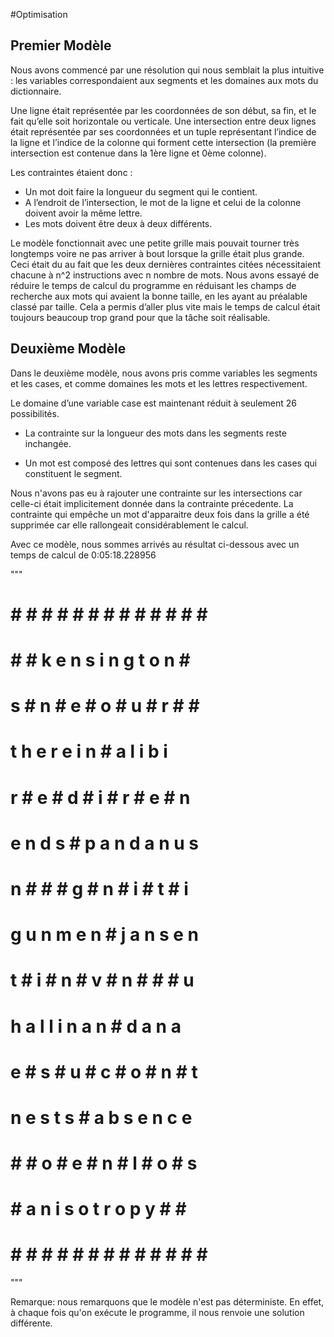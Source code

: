 #Optimisation

## Premier Modèle

Nous avons commencé par une résolution qui nous semblait la plus intuitive : les variables correspondaient aux segments et les domaines aux mots du dictionnaire. 

Une ligne était représentée par les coordonnées de son début, sa fin, et le fait qu’elle soit horizontale ou verticale. 
Une intersection entre deux lignes était représentée par ses coordonnées et un tuple représentant l’indice de la ligne et l’indice de la colonne qui forment cette intersection (la première intersection est contenue dans la 1ère ligne et 0ème colonne).

Les contraintes étaient donc :
-	Un mot doit faire la longueur du segment qui le contient.
-	 A l’endroit de l’intersection, le mot de la ligne et celui de la colonne doivent avoir la même lettre.
-	Les mots doivent être deux à deux différents.

Le modèle fonctionnait avec une petite grille mais pouvait tourner très longtemps voire ne pas arriver à bout lorsque la grille était plus grande. Ceci était du au fait que les deux dernières contraintes citées nécessitaient chacune à n^2 instructions avec n nombre de mots. Nous avons essayé de réduire le temps de calcul du programme en réduisant les champs de recherche aux mots qui avaient la bonne taille, en les ayant au préalable classé par taille. Cela a permis d’aller plus vite mais le temps de calcul était toujours beaucoup trop grand pour que la tâche soit réalisable.

## Deuxième Modèle

Dans le deuxième modèle, nous avons pris comme variables les segments et les cases, et comme domaines les mots et les lettres respectivement.

Le domaine d’une variable case est maintenant réduit à seulement 26 possibilités.

- La contrainte sur la longueur des mots dans les segments reste inchangée.

- Un mot est composé des lettres qui sont contenues dans les cases qui constituent le segment.

Nous n'avons pas eu à rajouter une contrainte sur les intersections car celle-ci était implicitement donnée dans la contrainte précedente. 
La contrainte qui empêche un mot d'apparaitre deux fois dans la grille a été supprimée car elle rallongeait considérablement le calcul. 

Avec ce modèle, nous sommes arrivés au résultat ci-dessous avec un temps de calcul de 0:05:18.228956

"""
# # # # # # # # # # # # # # #
# # # k e n s i n g t o n # #
# s # n # e # o # u # r # # #
# t h e r e i n # a l i b i #
# r # e # d # i # r # e # n #
# e n d s # p a n d a n u s #
# n # # # g # n # i # t # i #
# g u n m e n # j a n s e n #
# t # i # n # v # n # # # u #
# h a l l i n a n # d a n a #
# e # s # u # c # o # n # t #
# n e s t s # a b s e n c e #
# # # o # e # n # l # o # s #
# # a n i s o t r o p y # # #
# # # # # # # # # # # # # # #
"""

Remarque: nous remarquons que le modèle n'est pas déterministe. En effet, à chaque fois qu'on exécute le programme, il nous renvoie une solution différente.